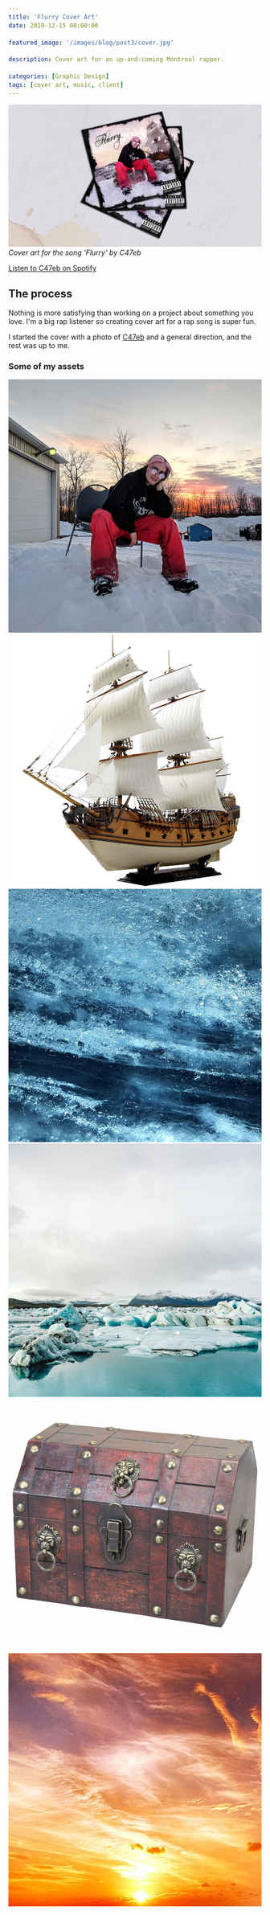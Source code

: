 ```yaml
---
title: 'Flurry Cover Art'
date: 2019-12-15 00:00:00

featured_image: '/images/blog/post3/cover.jpg'

description: Cover art for an up-and-coming Montreal rapper.

categories: [Graphic Design]
tags: [cover art, music, client]
---
```


![](/images/blog/post3/cover.jpg)
*Cover art for the song 'Flurry' by C47eb*

[Listen to C47eb on Spotify](https://open.spotify.com/artist/7ikcvK3cd6JrXFfyVMwbHV)

## The process
Nothing is more satisfying than working on a project about something you love. I'm a big rap listener so creating cover art for a rap song is super fun.

I started the cover with a photo of  [C47eb](https://open.spotify.com/artist/7ikcvK3cd6JrXFfyVMwbHV)  and a general direction, and the rest was up to me.

### Some of my assets

<div class="gallery" data-columns="3">
	<img src="/images/blog/post3/asset1.jpg">
	<img src="/images/blog/post3/asset2.jpg">
	<img src="/images/blog/post3/asset3.jpg">
	<img src="/images/blog/post3/asset4.jpg">
	<img src="/images/blog/post3/asset5.jpg">
	<img src="/images/blog/post3/asset6.jpg">
</div>